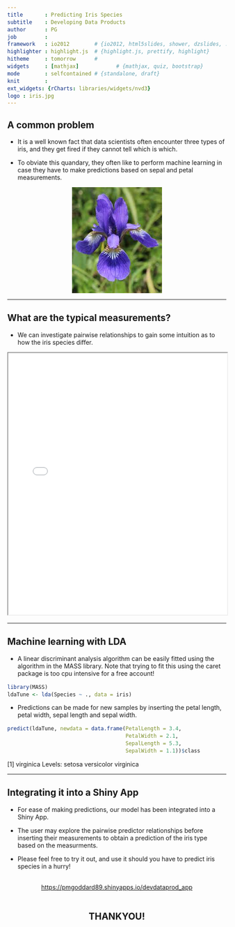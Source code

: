 ```yaml
---
title       : Predicting Iris Species
subtitle    : Developing Data Products
author      : PG
job         : 
framework   : io2012        # {io2012, html5slides, shower, dzslides, ...}
highlighter : highlight.js  # {highlight.js, prettify, highlight}
hitheme     : tomorrow      # 
widgets     : [mathjax]            # {mathjax, quiz, bootstrap}
mode        : selfcontained # {standalone, draft}
knit        : 
ext_widgets: {rCharts: libraries/widgets/nvd3}
logo : iris.jpg
--- 
```




## A common problem

* It is a well known fact that data scientists often encounter three types of iris, and they get fired if they cannot tell which is which.

* To obviate this quandary, they often like to perform machine learning in case they have to make predictions based on sepal and petal measurements.

<div style='text-align: center;'>
  <img src="fig/iris.jpg" align = "middle" >
</div>

---
## What are the typical measurements? 

* We can investigate pairwise relationships to gain some intuition as to how the iris species differ.



<iframe src="fig/n1.html" width=100%, height=600></iframe>

---

## Machine learning with LDA

* A linear discriminant analysis algorithm can be easily fitted using the algorithm in the MASS library. Note that trying to fit this using the caret package is too cpu intensive for a free account!



```r
library(MASS)
ldaTune <- lda(Species ~ ., data = iris)
```

* Predictions can be made for new samples by inserting the petal length, petal width, sepal length and sepal width.


```r
predict(ldaTune, newdata = data.frame(PetalLength = 3.4,
                                      PetalWidth = 2.1,
                                      SepalLength = 5.3,
                                      SepalWidth = 1.1))$class
```

[1] virginica
Levels: setosa versicolor virginica

---

## Integrating it into a Shiny App

* For ease of making predictions, our model has been integrated into a Shiny App.

* The user may explore the pairwise predictor relationships before inserting their measurements to obtain a prediction of the iris type based on the measurments.

* Please feel free to try it out, and use it should you have to predict iris species in a hurry!

<br>
<div style='text-align: center;'>
 <a href="https://pmgoddard89.shinyapps.io/devdataprod_app"> https://pmgoddard89.shinyapps.io/devdataprod_app </a>
</div>

<br>
<div style='text-align: center;'>
  <h2>THANKYOU!</h2>
</div>
